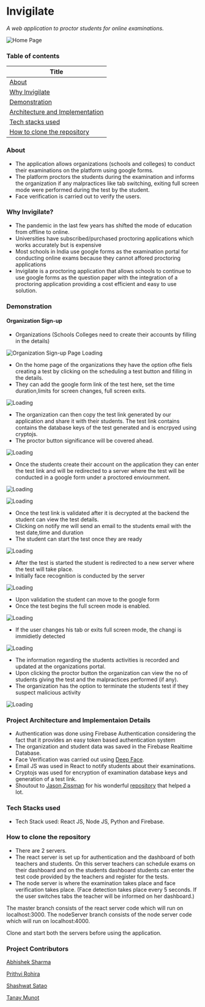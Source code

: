 # Invigilate
*A web application to proctor students for online examinations.*

![Home Page](https://github.com/prithvirohira8/prithvirohira8.github.io/blob/main/_posts/images/invigilate/home-page.png?raw=true "Home Page")

### Table of contents
| Title                           |
| ------------------------------- |
| [About]("README.md#about")                           |
| [Why Invigilate]("README.md#why-invigilate")                  |
| [Demonstration]("README.md#demonstration")                   |
| [Architecture and Implementation]("README.md#project-architecture-and-implementaion-details") |
|[Tech stacks used]("README.md#tech-stacks-used")|
| [How to clone the repository]("README.md#how-to-clone-the-repository")     | 

### About
- The application allows organizations (schools and colleges) to conduct their examinations on the platform using google forms.
- The platform proctors the students during the examination and informs the organization if any malpractices like tab switching, exiting full screen mode were performed during the test by the student.
- Face verification is carried out to verify the users.

### Why Invigilate?
- The pandemic in the last few years has shifted the mode of education from offline to online.
- Universities have subscribed/purchased proctoring applications which works accurately but is expensive
- Most schools in India use google forms as the examination portal for conducting online exams because they cannot affored proctoring applications
- Invigilate is a proctoring application that allows schools to continue to use google forms as the question paper with the integration of a proctoring application providing a cost efficient and easy to use solution.

### Demonstration

#### Organization Sign-up
- Organizations (Schools Colleges need to create their accounts by filling in the details)

![Organization Sign-up Page Loading](https://github.com/prithvirohira8/prithvirohira8.github.io/blob/main/_posts/images/invigilate/organization-signup.png?raw=true "Organization Sign-up Page")

- On the home page of the organizations they have the option ofhe fiels creating a test by clicking on the scheduling a test button and filling in the details.
- They can add the google form link of the test here, set the time duration,limits for screen changes, full screen exits.

![Loading](https://github.com/prithvirohira8/prithvirohira8.github.io/blob/main/_posts/images/invigilate/test-reg1.png?raw=true "Scheduling a test")

- The organization can then copy the test link generated by our application and share it with their students. The test link contains contains the database keys of the test generated and is encrpyed using cryptojs.
- The proctor button significance will be covered ahead.

![Loading](https://github.com/prithvirohira8/prithvirohira8.github.io/blob/main/_posts/images/invigilate/test-reg2.png?raw=true "Test Details")

- Once the students create their account on the application they can enter the test link and will be redirected to a server where the test will be conducted in a google form under a proctored enviournment.

![Loading](https://github.com/prithvirohira8/prithvirohira8.github.io/blob/main/_posts/images/invigilate/student-signup.png?raw=true "Student Signup")

![Loading](https://github.com/prithvirohira8/prithvirohira8.github.io/blob/main/_posts/images/invigilate/student-portal.png?raw=true "Entering the test link")

- Once the test link is validated after it is decrypted at the backend the student can view the test details.
- Clicking on notify me will send an email to the students email with the test date,time and duration
- The student can start the test once they are ready

![Loading](https://github.com/prithvirohira8/prithvirohira8.github.io/blob/main/_posts/images/invigilate/test-details.png?raw=true "Entering the test link")

- After the test is started the student is redirected to a new server where the test will take place.
- Initially face recognition is conducted by the server

![Loading](https://github.com/prithvirohira8/prithvirohira8.github.io/blob/main/_posts/images/invigilate/test-site1.png?raw=true "Test portal home-page")

- Upon validation the student can move to the google form
- Once the test begins the full screen mode is enabled.

![Loading](https://github.com/prithvirohira8/prithvirohira8.github.io/blob/main/_posts/images/invigilate/testsite3.png?raw=true "Test")

- If the user changes his tab or exits full screen mode, the changi is immidietly detected

![Loading](https://github.com/prithvirohira8/prithvirohira8.github.io/blob/main/_posts/images/invigilate/testsite4.png?raw=true "Tab Change Detected")

- The information regarding the students activities is recorded and updated at the organizations portal.
- Upon clicking the proctor button the organization can view the no of students giving the test and the malpractices performed (if any).
- The organization has the option to terminate the students test if they suspect malicious activity

![Loading](https://github.com/prithvirohira8/prithvirohira8.github.io/blob/main/_posts/images/invigilate/proctor1.png?raw=true "Procotring results")

### Project Architecture and Implementaion Details
- Authentication was done using Firebase Authentication considering the fact that it provides an easy token based authentication system
- The organization and student data was saved in the Firebase Realtime Database.
- Face Verification was carried out using [Deep Face]("https://github.com/serengil/deepface").
- Email JS was used in React to notify students about their examinations.
- Cryptojs was used for encryption of examination database keys and generation of a test link.
- Shoutout to [Jason Zissman]("https://github.com/jasonzissman") for his wonderful [repository]("https://github.com/jasonzissman/TimeMe.js") that helped a lot.

### Tech Stacks used
- Tech Stack used: React JS, Node JS, Python and Firebase.

### How to clone the repository
- There are 2 servers. 
- The react server is set up for authentication and the dashboard of both teachers and students. On this server teachers can schedule exams on their dashboard and on the students dashboard students can enter the test code provided by the teachers and register for the tests.
- The node server is where the examination takes place and face verification takes place. (Face detection takes place every 5 seconds. If the user switches tabs the teacher will be informed on her dashboard.)

The master branch consists of the react server code which will run on localhost:3000.
The nodeServer branch consists of the node server code which will run on localhost:4000.

Clone and start both the servers before using the application.

### Project Contributors
[Abhishek Sharma](https://github.com/Abhi-tech-09)

[Prithvi Rohira](https://github.com/prithvirohira8)

[Shashwat Satao](https://github.com)

[Tanay Munot](https://github.com)



